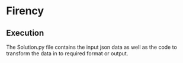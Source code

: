 # Firency

## Execution


The Solution.py file contains the input json data as well as the code to transform the data in to required format or output.





